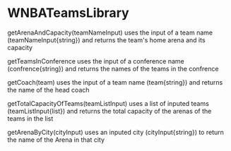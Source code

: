 # WNBATeamsLibrary


getArenaAndCapacity(teamNameInput) uses the input of a team name (teamNameInput{string}) and returns the team's home arena and its capacity

getTeamsInConference uses the input of a conference name (confrence{string}) and returns the names of the teams in the confrence

getCoach(team) uses the input of a team name (team{string}) and returns the name of the head coach

getTotalCapacityOfTeams(teamListInput) uses a list of inputed teams (teamListInput{list}) and returns the total capacity of the arenas of the teams in the list

getArenaByCity(cityInput) uses an inputed city (cityInput{string}) to return the name of the Arena in that city
